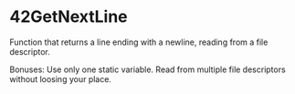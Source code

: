 # 42GetNextLine
Function that returns a line ending with a newline, reading from a file descriptor.

Bonuses:
Use only one static variable.
Read from multiple file descriptors without loosing your place.